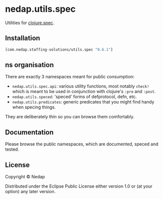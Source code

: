 # nedap.utils.spec

Utilities for [clojure.spec](https://github.com/clojure/spec.alpha).

## Installation

```clojure
[com.nedap.staffing-solutions/utils.spec "0.6.1"]
````

## ns organisation

There are exactly 3 namespaces meant for public consumption:

* `nedap.utils.spec.api`: various utility functions, most notably `check!` which is meant to be used in conjunction with clojure's `:pre` and `:post`. 
* `nedap.utils.speced`: 'speced' forms of defprotocol, defn, etc.
* `nedap.utils.predicates`: generic predicates that you might find handy when specing things.

They are deliberately thin so you can browse them comfortably.

## Documentation

Please browse the public namespaces, which are documented, speced and tested.

## License

Copyright © Nedap

Distributed under the Eclipse Public License either version 1.0 or (at
your option) any later version.
